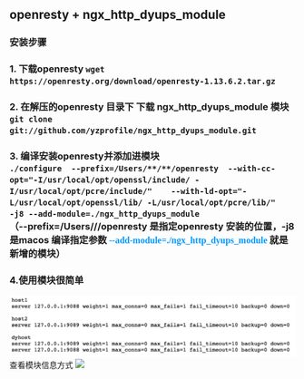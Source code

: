 ## openresty + ngx_http_dyups_module

### 安装步骤

### 1. 下载openresty ```wget https://openresty.org/download/openresty-1.13.6.2.tar.gz```

### 2. 在解压的openresty 目录下 下载 ngx_http_dyups_module 模块 </br>```git clone git://github.com/yzprofile/ngx_http_dyups_module.git```

### 3. 编译安装openresty并添加进模块</br> ```./configure  --prefix=/Users/**/**/openresty  --with-cc-opt="-I/usr/local/opt/openssl/include/ -I/usr/local/opt/pcre/include/"    --with-ld-opt="-L/usr/local/opt/openssl/lib/ -L/usr/local/opt/pcre/lib/"    -j8 --add-module=./ngx_http_dyups_module```</br>（--prefix=/Users/**/**/openresty 是指定openresty 安装的位置，-j8 是macos 编译指定参数 <font color=#0099ff size=3 face="黑体">--add-module=./ngx_http_dyups_module</font> 就是新增的模块）

### 4.使用模块很简单 
![](https://github.com/StriveStruggleYou/openresty_collection/blob/master/dynamic_upstream/openresty%2Bngx_http_dyups_module/data/65f52d87-b3aa-4d40-850f-c43ed3b0fc36.png)
</br>
查看模块信息方式
![](https://github.com/StriveStruggleYou/openresty_collection/dynamic_upstream/openresty+ngx_http_dyups_module/data/97828263-5a34-4b09-bcbd-352f78e5db90.png)





